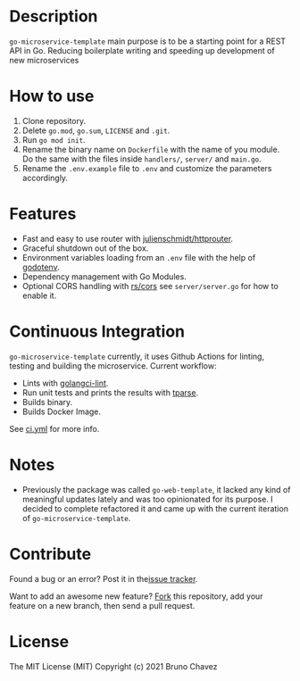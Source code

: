 # Description
`go-microservice-template` main purpose is to be a starting point 
for a REST API in Go. Reducing boilerplate writing and speeding up development of new microservices

# How to use
1. Clone repository.
2. Delete `go.mod`, `go.sum`, `LICENSE` and `.git`.
3. Run `go mod init`.
4. Rename the binary name on `Dockerfile` with the name of you module. Do the same with the files inside `handlers/`, `server/` and `main.go`.
5. Rename the `.env.example` file to `.env` and customize the parameters accordingly.

# Features
+ Fast and easy to use router with [julienschmidt/httprouter](https://github.com/julienschmidt/httprouter).
+ Graceful shutdown out of the box.
+ Environment variables loading from an `.env` file  with the help of [godotenv](https://github.com/joho/godotenv).
+ Dependency management with Go Modules.
+ Optional CORS handling with [rs/cors](https://github.com/rs/cors) see `server/server.go` for how to enable it.

# Continuous Integration
`go-microservice-template` currently, it uses Github Actions for linting, testing and building the microservice. Current workflow:

+ Lints with [golangci-lint](https://github.com/golangci/golangci-lint).
+ Run unit tests and prints the results with [tparse](https://github.com/mfridman/tparse).
+ Builds binary.
+ Builds Docker Image.

See [ci.yml](https://github.com/bruno-chavez/go-web-template/blob/master/.github/workflows/ci.yml) for more info.

# Notes
+ Previously the package was called `go-web-template`, it lacked any kind of meaningful updates lately and was too opinionated for its purpose. I decided to complete refactored it and came up with the current iteration of `go-microservice-template`.

# Contribute
Found a bug or an error? Post it in the[issue tracker](https://github.com/bruno-chavez/go-microservice-template/issues).

Want to add an awesome new feature? [Fork](https://github.com/bruno-chavez/go-microservice-template/fork) this repository, add your feature on a new branch, then send a pull request.

# License
The MIT License (MIT)
Copyright (c) 2021 Bruno Chavez

